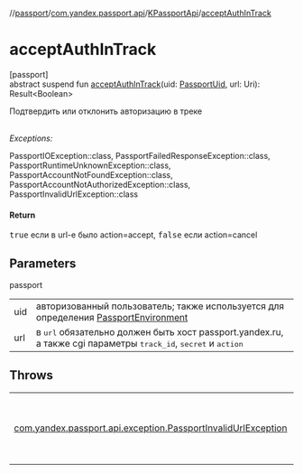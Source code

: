 //[passport](../../../index.md)/[com.yandex.passport.api](../index.md)/[KPassportApi](index.md)/[acceptAuthInTrack](accept-auth-in-track.md)

# acceptAuthInTrack

[passport]\
abstract suspend fun [acceptAuthInTrack](accept-auth-in-track.md)(uid: [PassportUid](../-passport-uid/index.md), url: Uri): Result&lt;Boolean&gt;

Подтвердить или отклонить авторизацию в треке<br></br>

*Exceptions:*

PassportIOException::class, PassportFailedResponseException::class, PassportRuntimeUnknownException::class, PassportAccountNotFoundException::class, PassportAccountNotAuthorizedException::class, PassportInvalidUrlException::class

#### Return

<tt>true</tt> если в url-е было action=accept, <tt>false</tt> если action=cancel

## Parameters

passport

| | |
|---|---|
| uid | авторизованный пользователь; также  используется для определения [PassportEnvironment](../-passport-environment/index.md) |
| url | в <tt>url</tt> обязательно должен быть хост passport.yandex.ru, а также cgi параметры <tt>track_id</tt>, <tt>secret</tt> и <tt>action</tt> |

## Throws

| | |
|---|---|
| [com.yandex.passport.api.exception.PassportInvalidUrlException](../../com.yandex.passport.api.exception/-passport-invalid-url-exception/index.md) | некорректная ссылка в <tt>url</tt> или отсутствует один из параметров |

